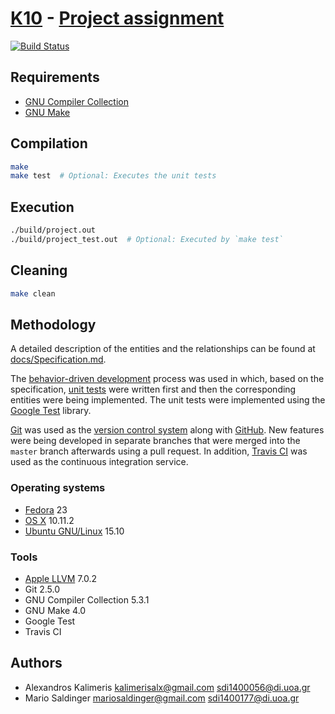 # [K10](http://cgi.di.uoa.gr/~izambo/oop.html) - [Project assignment](http://cgi.di.uoa.gr/~izambo/OOPproj_2016.pdf)

[![Build Status](https://travis-ci.com/mariosal/oop-project.svg?token=xqRUQfavuqwatjTFWe8m&branch=master)](https://travis-ci.com/mariosal/oop-project)

## Requirements

- [GNU Compiler Collection](https://gcc.gnu.org/)
- [GNU Make](https://gnu.org/software/make/)

## Compilation

```sh
make
make test  # Optional: Executes the unit tests
```

## Execution

```sh
./build/project.out
./build/project_test.out  # Optional: Executed by `make test`
```

## Cleaning

```sh
make clean
```

## Methodology

A detailed description of the entities and the relationships can be found at
[docs/Specification.md](docs/Specification.md).

The
[behavior-driven development](https://en.wikipedia.org/wiki/Behavior-driven_development)
process was used in which, based on the specification,
[unit tests](https://en.wikipedia.org/wiki/Unit_testing) were written first and
then the corresponding entities were being implemented. The unit tests were
implemented using the [Google Test](https://github.com/google/googletest)
library.

[Git](https://git-scm.com/) was used as the
[version control system](https://en.wikipedia.org/wiki/Version_control) along
with [GitHub](https://github.com/). New features were being developed in
separate branches that were merged into the `master` branch afterwards using a
pull request. In addition, [Travis CI](https://travis-ci.org/) was used as the
continuous integration service.

### Operating systems

- [Fedora](https://getfedora.org/) 23
- [OS X](https://www.apple.com/osx/) 10.11.2
- [Ubuntu GNU/Linux](http://www.ubuntu.com/) 15.10

### Tools

- [Apple LLVM](https://developer.apple.com/library/mac/documentation/CompilerTools/Conceptual/LLVMCompilerOverview/)
  7.0.2
- Git 2.5.0
- GNU Compiler Collection 5.3.1
- GNU Make 4.0
- Google Test
- Travis CI

## Authors

- Alexandros Kalimeris <kalimerisalx@gmail.com> <sdi1400056@di.uoa.gr>
- Mario Saldinger <mariosaldinger@gmail.com> <sdi1400177@di.uoa.gr>
